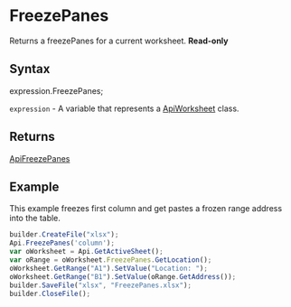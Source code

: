 # FreezePanes

Returns a freezePanes for a current worksheet.  **Read-only**

## Syntax

expression.FreezePanes;

`expression` - A variable that represents a [ApiWorksheet](../ApiWorksheet.md) class.


## Returns

[ApiFreezePanes](../../ApiFreezePanes/ApiFreezePanes.md)

## Example

This example freezes first column and get pastes a frozen range address into the table.

```javascript
builder.CreateFile("xlsx");
Api.FreezePanes('column');
var oWorksheet = Api.GetActiveSheet();
var oRange = oWorksheet.FreezePanes.GetLocation();
oWorksheet.GetRange("A1").SetValue("Location: ");
oWorksheet.GetRange("B1").SetValue(oRange.GetAddress());
builder.SaveFile("xlsx", "FreezePanes.xlsx");
builder.CloseFile();
```